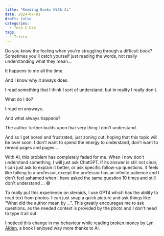 ```yaml
---
title: "Reading Books With Ai"
date: 2024-07-01
draft: false
categories:
  - Tech I Use
tags:
  - Trivia
---
```


Do you know the feeling when you're struggling through a difficult book? Sometimes you'll catch yourself just reading the words, not really understanding what they mean... 

It happens to me all the time. 

And I know why it always does. 

I read something that I think I sort of understand, but in reality I really don't.  

What do I do? 

I read on anyways..

And what always happens?

The author further builds upon that very thing I don't understand.

And so I get bored and frustrated, just zoning out, hoping that this topic will be over soon. I don't want to spend the energy to understand, don't want to reread pages and pages...

With AI, this problem has completely faded for me. When I now don't understand something, I will just ask ChatGPT. If its answer is still not clear, I can just ask to explain it better, or ask specific follow-up questions. It feels like talking to a professor, except the professor has an infinite patience and I don't feel ashamed when I have asked the same question 10 times and still don't understand ... 😅

To really put this experience on steroids, I use GPT4 which has the ability to read text from photos. I can just snap a quick picture and ask things like: "What did the author mean by ...". This greatly encourages me to ask questions, as the needed context is provided by the photo and I don't need to type it all out. 

I noticed this change in my behaviour while reading [broken money by Lyn Alden](https://www.goodreads.com/book/show/197566578-broken-money), a book I enjoyed way more thanks to AI. 









